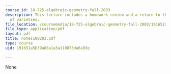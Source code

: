 ```yaml
---
course_id: 18-725-algebraic-geometry-fall-2003
description: This lecture includes a homework review and a return to the discussion
  of varieties.
file_location: /coursemedia/18-725-algebraic-geometry-fall-2003/191651a5b39a88a1a3a110873da6a93e_notes100203.pdf
file_type: application/pdf
layout: pdf
title: notes100203.pdf
type: course
uid: 191651a5b39a88a1a3a110873da6a93e

---
```

None